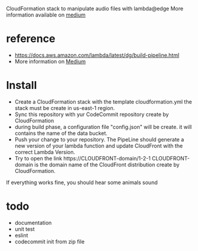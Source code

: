 CloudFormation stack to manipulate audio files with lambda@edge
More information available on [medium](https://medium.com/@stephanecouzinier/how-to-deploy-a-lambda-edge-function-with-cloudformation-80637092e5a2)

# reference
* https://docs.aws.amazon.com/lambda/latest/dg/build-pipeline.html
* More information on [Medium](https://medium.com/@stephanecouzinier/how-to-deploy-a-lambda-edge-function-with-cloudformation-80637092e5a2)

# Install

* Create a CloudFormation stack with the template cloudformation.yml the stack must be create in us-east-1 region.
* Sync this repository  with yur CodeCommit repository create by CloudFormation
* during build phase, a configuration file "config.json" will be create. it will contains the name of the data bucket.  
* Push your change to your repository. 
The PipeLine should generate a new version of your lambda function and update CloudFront with the correct Lambda Version.
* Try to open the link https://CLOUDFRONT-domain/1-2-1
CLOUDFRONT-domain is the domain name of the CloudFront distribution create by CloudFormation.

If everything works fine, you should hear some animals sound 

# todo
* documentation
* unit test
* eslint
* codecommit init from zip file 
